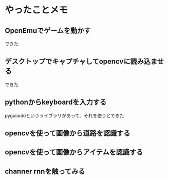 
# やったことメモ


## OpenEmuでゲームを動かす

できた



## デスクトップでキャプチャしてopencvに読み込ませる

できた


## pythonからkeyboardを入力する

pyguiautoというライブラリがあって、それを使うとできた



## opencvを使って画像から道路を認識する

## opencvを使って画像からアイテムを認識する

## channer rnnを触ってみる


